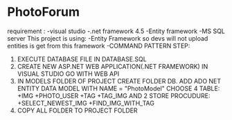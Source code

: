 # PhotoForum
requirement : 
  -visual studio
  -.net framework 4.5
  -Entity framework
  -MS SQL server
This project is using:
  -Entity Framework so devs will not upload entities is get from this framework
  -COMMAND PATTERN
STEP:
  1. EXECUTE DATABASE FILE IN DATABASE.SQL
  2. CREATE NEW ASP.NET WEB APPLICATION(.NET FRAMEWORK) IN VISUAL STUDIO GO WITH WEB API
  3. IN MODELS FOLDER OF PROJECT CREATE FOLDER DB. ADD ADO NET ENTITY DATA MODEL WITH NAME = "PhotoModel" CHOOSE 4 TABLE:
    +IMG
    +PHOTO_USER
    +TAG
    +TAG_IMG
AND 2 STORE PROCUDURE:
    +SELECT_NEWEST_IMG
    +FIND_IMG_WITH_TAG
  4. COPY ALL FOLDER TO PROJECT FOLDER
